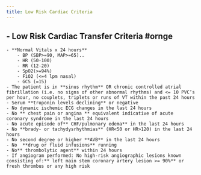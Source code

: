 ```yaml
---
title: Low Risk Cardiac Criteria
---
```


## - **Low Risk Cardiac Transfer Criteria** #ornge 
    - **Normal Vitals x 24 hours**
        - BP (SBP>=90, MAP>=65)..
        - HR (50-100)
        - RR (12-20)
        - SpO2(>=94%)
        - FiO2 (<=4 lpm nasal)
        - GCS (=15) 
    - The patient is in **sinus rhythm** OR chronic controlled atrial fibrillation (i.e. no signs of other abnormal rhythms) and <= 10 PVC’s per hour, no couplets, triplets or runs of VT within the past 24 hours
    - Serum **troponin levels declining** or negative
    - No dynamic ischemic ECG changes in the last 24 hours
    - No ** chest pain or angina ** equivalent indicative of acute coronary syndrome in the last 24 hours
    - No acute episode of** CHF/pulmonary edema** in the last 24 hours
    - No **brady- or tachydysrhythmias** (HR<50 or HR>120) in the last 24 hours
    - No second degree or higher **AVB** in the last 24 hours
    - No  **drug or fluid infusions** running
    - No** thrombolytic agent** within 24 hours
    - If angiogram performed: No high-risk angiographic lesions known consisting of:** left main stem coronary artery lesion >= 90%** or fresh thrombus or any high risk
